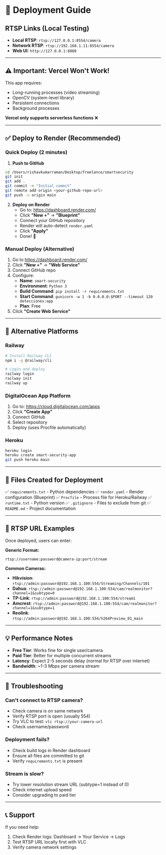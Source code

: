 # 🚀 Deployment Guide

## RTSP Links (Local Testing)
- **Local RTSP**: `rtsp://127.0.0.1:8554/camera`
- **Network RTSP**: `rtsp://192.168.1.11:8554/camera`
- **Web UI**: `http://127.0.0.1:8080`

---

## ⚠️ Important: Vercel Won't Work!

This app requires:
- Long-running processes (video streaming)
- OpenCV (system-level library)
- Persistent connections
- Background processes

**Vercel only supports serverless functions** ❌

---

## ✅ Deploy to Render (Recommended)

### Quick Deploy (2 minutes)

1. **Push to GitHub**
```bash
cd /Users/rishavkumarraman/Desktop/freelance/smartsecurity
git init
git add .
git commit -m "Initial commit"
git remote add origin <your-github-repo-url>
git push -u origin main
```

2. **Deploy on Render**
   - Go to: https://dashboard.render.com/
   - Click **"New +"** → **"Blueprint"**
   - Connect your GitHub repository
   - Render will auto-detect `render.yaml`
   - Click **"Apply"**
   - Done! 🎉

### Manual Deploy (Alternative)

1. Go to https://dashboard.render.com/
2. Click **"New +"** → **"Web Service"**
3. Connect GitHub repo
4. Configure:
   - **Name**: `smart-security`
   - **Environment**: `Python 3`
   - **Build Command**: `pip install -r requirements.txt`
   - **Start Command**: `gunicorn -w 1 -b 0.0.0.0:$PORT --timeout 120 detecciones:app`
   - **Plan**: Free
5. Click **"Create Web Service"**

---

## 🔧 Alternative Platforms

### Railway
```bash
# Install Railway CLI
npm i -g @railway/cli

# Login and deploy
railway login
railway init
railway up
```

### DigitalOcean App Platform
1. Go to: https://cloud.digitalocean.com/apps
2. Click **"Create App"**
3. Connect GitHub
4. Select repository
5. Deploy (uses Procfile automatically)

### Heroku
```bash
heroku login
heroku create smart-security-app
git push heroku main
```

---

## 📝 Files Created for Deployment

✅ `requirements.txt` - Python dependencies
✅ `render.yaml` - Render configuration (Blueprint)
✅ `Procfile` - Process file for Heroku/Railway
✅ `runtime.txt` - Python version
✅ `.gitignore` - Files to exclude from git
✅ `README.md` - Project documentation

---

## 🎥 RTSP URL Examples

Once deployed, users can enter:

**Generic Format:**
```
rtsp://username:password@camera-ip:port/stream
```

**Common Cameras:**
- **Hikvision**: `rtsp://admin:password@192.168.1.100:554/Streaming/Channels/101`
- **Dahua**: `rtsp://admin:password@192.168.1.100:554/cam/realmonitor?channel=1&subtype=0`
- **TP-Link**: `rtsp://admin:password@192.168.1.100:554/stream1`
- **Amcrest**: `rtsp://admin:password@192.168.1.100:554/cam/realmonitor?channel=1&subtype=1`
- **Reolink**: `rtsp://admin:password@192.168.1.100:554/h264Preview_01_main`

---

## 💡 Performance Notes

- **Free Tier**: Works fine for single user/camera
- **Paid Tier**: Better for multiple concurrent streams
- **Latency**: Expect 2-5 seconds delay (normal for RTSP over internet)
- **Bandwidth**: ~1-3 Mbps per camera stream

---

## 🐛 Troubleshooting

### Can't connect to RTSP camera?
- Check camera is on same network
- Verify RTSP port is open (usually 554)
- Try VLC to test: `vlc rtsp://your-camera-url`
- Check username/password

### Deployment fails?
- Check build logs in Render dashboard
- Ensure all files are committed to git
- Verify `requirements.txt` is present

### Stream is slow?
- Try lower resolution stream URL (subtype=1 instead of 0)
- Check internet upload speed
- Consider upgrading to paid tier

---

## 📞 Support

If you need help:
1. Check Render logs: Dashboard → Your Service → Logs
2. Test RTSP URL locally first with VLC
3. Verify camera network settings
